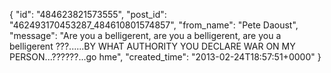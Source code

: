  {
   "id": "484623821573555",
   "post_id": "462493170453287_484610801574857",
   "from_name": "Pete Daoust",
   "message": "Are you a belligerent, are you a belligerent, are you a belligerent ???......BY WHAT AUTHORITY YOU DECLARE WAR ON MY PERSON...??????...go hme",
   "created_time": "2013-02-24T18:57:51+0000"
 }
